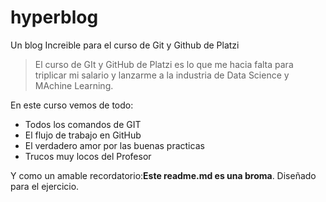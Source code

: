 # hyperblog
Un blog Increible para el curso de Git y Github de Platzi
>El curso de GIt y GitHub de Platzi es lo que me hacia falta para triplicar mi salario y lanzarme a la industria de Data Science y MAchine Learning.

En este curso vemos de todo:
* Todos los comandos de GIT
* El flujo de trabajo en GitHub
* El verdadero amor por las buenas practicas
* Trucos muy locos del Profesor

Y como un amable recordatorio:**Este readme.md es una broma**. Diseñado para el ejercicio.

